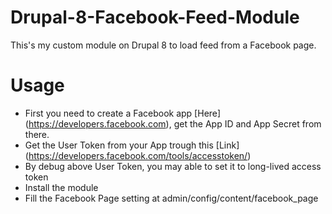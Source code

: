 # Drupal-8-Facebook-Feed-Module
This's my custom module on Drupal 8 to load feed from a Facebook page.

# Usage
* First you need to create a Facebook app [Here] (https://developers.facebook.com), get the App ID and App Secret from there.
* Get the User Token from your App trough this [Link] (https://developers.facebook.com/tools/accesstoken/)
* By debug above User Token, you may able to set it to long-lived access token
* Install the module
* Fill the Facebook Page setting at admin/config/content/facebook_page
